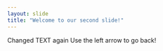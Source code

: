 ```yaml
---
layout: slide
title: "Welcome to our second slide!"
---
```

Changed TEXT again
Use the left arrow to go back!
